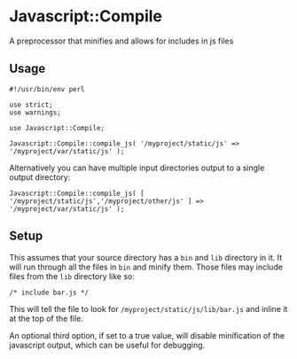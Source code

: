 # Javascript::Compile

A preprocessor that minifies and allows for includes in js files

## Usage

    #!/usr/bin/env perl

    use strict;
    use warnings;

    use Javascript::Compile;

    Javascript::Compile::compile_js( '/myproject/static/js' => '/myproject/var/static/js' );

Alternatively you can have multiple input directories output to a single output directory:

    Javascript::Compile::compile_js( [ '/myproject/static/js','/myproject/other/js' ] => '/myproject/var/static/js' );

## Setup

This assumes that your source directory has a `bin` and `lib` directory in it.  It will run through all the files in `bin` and minify them.  Those files may include files from the `lib` directory like so:

    /* include bar.js */

This will tell the file to look for `/myproject/static/js/lib/bar.js` and inline it at the top of the file.

An optional third option, if set to a true value, will disable minification of the javascript output, which can be useful for debugging.
